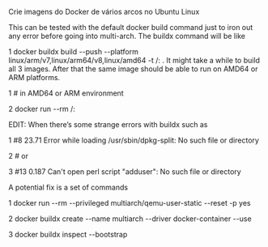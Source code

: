 Crie imagens do Docker de vários arcos no Ubuntu Linux


This can be tested with the default docker build command just to iron out any error before going into multi-arch. The buildx command will be like

1 docker buildx build --push --platform linux/arm/v7,linux/arm64/v8,linux/amd64 -t <docker user>/<repo>:<tag> .
It might take a while to build all 3 images. After that the same image should be able to run on AMD64 or ARM platforms.

1 # in AMD64 or ARM environment

2 docker run --rm <docker user>/<repo>:<tag>
  
  
EDIT: When there’s some strange errors with buildx such as

1 #8 23.71 Error while loading /usr/sbin/dpkg-split: No such file or directory       
  
2 # or

3 #13 0.187 Can't open perl script "adduser": No such file or directory             

  
  
A potential fix is a set of commands

1 docker run --rm --privileged multiarch/qemu-user-static --reset -p yes
  
2 docker buildx create --name multiarch --driver docker-container --use

3 docker buildx inspect --bootstrap

